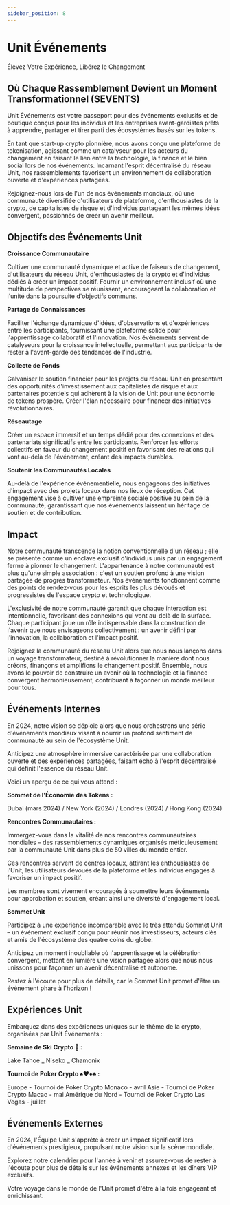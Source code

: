 ```yaml
---
sidebar_position: 8
---
```


# Unit Événements

Élevez Votre Expérience, Libérez le Changement

## Où Chaque Rassemblement Devient un Moment Transformationnel ($EVENTS)

Unit Événements est votre passeport pour des événements exclusifs et de boutique conçus pour les individus et les entreprises avant-gardistes prêts à apprendre, partager et tirer parti des écosystèmes basés sur les tokens.

En tant que start-up crypto pionnière, nous avons conçu une plateforme de tokenisation, agissant comme un catalyseur pour les acteurs du changement en faisant le lien entre la technologie, la finance et le bien social lors de nos événements. Incarnant l'esprit décentralisé du réseau Unit, nos rassemblements favorisent un environnement de collaboration ouverte et d'expériences partagées.

Rejoignez-nous lors de l'un de nos événements mondiaux, où une communauté diversifiée d'utilisateurs de plateforme, d'enthousiastes de la crypto, de capitalistes de risque et d'individus partageant les mêmes idées convergent, passionnés de créer un avenir meilleur.

## Objectifs des Événements Unit

**Croissance Communautaire**

Cultiver une communauté dynamique et active de faiseurs de changement, d'utilisateurs du réseau Unit, d'enthousiastes de la crypto et d'individus dédiés à créer un impact positif. Fournir un environnement inclusif où une multitude de perspectives se réunissent, encourageant la collaboration et l'unité dans la poursuite d'objectifs communs.

**Partage de Connaissances**

Faciliter l'échange dynamique d'idées, d'observations et d'expériences entre les participants, fournissant une plateforme solide pour l'apprentissage collaboratif et l'innovation. Nos événements servent de catalyseurs pour la croissance intellectuelle, permettant aux participants de rester à l'avant-garde des tendances de l'industrie.

**Collecte de Fonds**

Galvaniser le soutien financier pour les projets du réseau Unit en présentant des opportunités d'investissement aux capitalistes de risque et aux partenaires potentiels qui adhèrent à la vision de Unit pour une économie de tokens prospère. Créer l'élan nécessaire pour financer des initiatives révolutionnaires.

**Réseautage**

Créer un espace immersif et un temps dédié pour des connexions et des partenariats significatifs entre les participants. Renforcer les efforts collectifs en faveur du changement positif en favorisant des relations qui vont au-delà de l'événement, créant des impacts durables.

**Soutenir les Communautés Locales**

Au-delà de l'expérience événementielle, nous engageons des initiatives d'impact avec des projets locaux dans nos lieux de réception. Cet engagement vise à cultiver une empreinte sociale positive au sein de la communauté, garantissant que nos événements laissent un héritage de soutien et de contribution.

## Impact

Notre communauté transcende la notion conventionnelle d'un réseau ; elle se présente comme un enclave exclusif d'individus unis par un engagement ferme à pionner le changement. L'appartenance à notre communauté est plus qu'une simple association : c'est un soutien profond à une vision partagée de progrès transformateur. Nos événements fonctionnent comme des points de rendez-vous pour les esprits les plus dévoués et progressistes de l'espace crypto et technologique.

L'exclusivité de notre communauté garantit que chaque interaction est intentionnelle, favorisant des connexions qui vont au-delà de la surface. Chaque participant joue un rôle indispensable dans la construction de l'avenir que nous envisageons collectivement : un avenir défini par l'innovation, la collaboration et l'impact positif.

Rejoignez la communauté du réseau Unit alors que nous nous lançons dans un voyage transformateur, destiné à révolutionner la manière dont nous créons, finançons et amplifions le changement positif. Ensemble, nous avons le pouvoir de construire un avenir où la technologie et la finance convergent harmonieusement, contribuant à façonner un monde meilleur pour tous.

## Événements Internes

En 2024, notre vision se déploie alors que nous orchestrons une série d'événements mondiaux visant à nourrir un profond sentiment de communauté au sein de l'écosystème Unit.

Anticipez une atmosphère immersive caractérisée par une collaboration ouverte et des expériences partagées, faisant écho à l'esprit décentralisé qui définit l'essence du réseau Unit.

Voici un aperçu de ce qui vous attend :

**Sommet de l'Économie des Tokens :**

Dubai (mars 2024) / New York (2024) / Londres (2024) / Hong Kong (2024)

**Rencontres Communautaires :**

Immergez-vous dans la vitalité de nos rencontres communautaires mondiales – des rassemblements dynamiques organisés méticuleusement par la communauté Unit dans plus de 50 villes du monde entier.

Ces rencontres servent de centres locaux, attirant les enthousiastes de l'Unit, les utilisateurs dévoués de la plateforme et les individus engagés à favoriser un impact positif.

Les membres sont vivement encouragés à soumettre leurs événements pour approbation et soutien, créant ainsi une diversité d'engagement local.

**Sommet Unit**

Participez à une expérience incomparable avec le très attendu Sommet Unit – un événement exclusif conçu pour réunir nos investisseurs, acteurs clés et amis de l'écosystème des quatre coins du globe.

Anticipez un moment inoubliable où l'apprentissage et la célébration convergent, mettant en lumière une vision partagée alors que nous nous unissons pour façonner un avenir décentralisé et autonome.

Restez à l'écoute pour plus de détails, car le Sommet Unit promet d'être un événement phare à l'horizon !

## Expériences Unit

Embarquez dans des expériences uniques sur le thème de la crypto, organisées par Unit Événements :

**Semaine de Ski Crypto 🎿 :**

Lake Tahoe _ Niseko _ Chamonix

**Tournoi de Poker Crypto ♠️♥️♦️♣️ :**

Europe - Tournoi de Poker Crypto Monaco - avril
Asie - Tournoi de Poker Crypto Macao - mai
Amérique du Nord - Tournoi de Poker Crypto Las Vegas - juillet

## Événements Externes

En 2024, l'Équipe Unit s'apprête à créer un impact significatif lors d'événements prestigieux, propulsant notre vision sur la scène mondiale.

Explorez notre calendrier pour l'année à venir et assurez-vous de rester à l'écoute pour plus de détails sur les événements annexes et les dîners VIP exclusifs.

Votre voyage dans le monde de l'Unit promet d'être à la fois engageant et enrichissant.
